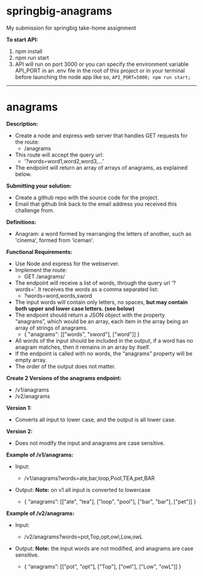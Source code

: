 # springbig-anagrams
My submission for springbig take-home assignment

**To start API:**
1. npm install
2. npm run start
3. API will run on port 3000 or you can specify the environment variable API_PORT in an .env file in the root of this project or in your terminal before launching the node app like so, ```API_PORT=5000; npm run start;```

-------------------------------------------------------

# anagrams

**Description:**
- Create a node and express web server that handles GET requests for the route:
  - /anagrams
- This route will accept the query url:
  - '?words=word1,word2,word3,…’
- The endpoint will return an array of arrays of anagrams, as explained below.

**Submitting your solution:**
- Create a github repo with the source code for the project.
- Email that github link back to the email address you received this challenge from.

**Definitions:**
- Anagram: a word formed by rearranging the letters of another, such as 'cinema', formed from 'iceman'.

**Functional Requirements:**
- Use Node and express for the webserver.
- Implement the route:
  - GET /anagrams/ 
- The endpoint will receive a list of words, through the query url ‘?words=’.  It receives the words as a comma separated list:
  - ?words=word,words,sword
- The input words will contain only letters, no spaces, **but may contain both upper and lower case letters. (see below)**
- The endpoint should return a JSON object with the property “anagrams”, which would be an array, each item in the array being an array of strings of anagrams.
  - { "anagrams": [["words", "sword"], ["word"]] }
- All words of the input should be included in the output, if a word has no anagram matches, then it remains in an array by itself.
- If the endpoint is called with no words, the “anagrams” property will be empty array.
- The order of the output does not matter.

**Create 2 Versions of the anagrams endpoint:**
- /v1/anagrams
- /v2/anagrams

**Version 1:**
- Converts all input to lower case, and the output is all lower case.

**Version 2:**
- Does not modify the input and anagrams are case sensitive.
  
**Example of /v1/anagrams:**
- Input: 
  - /v1/anagrams?words=ate,bar,loop,Pool,TEA,pet,BAR

- Output: **Note:** on v1 all input is converted to lowercase
  - { “anagrams”: [["ate", "tea"], ["loop", "pool"], ["bar", "bar"], ["pet"]] }

**Example of /v2/anagrams:**
- Input:
  - /v2/anagrams?words=pot,Top,opt,owl,Low,owL

- Output: **Note:** the input words are not modified, and anagrams are case sensitive.
  - { “anagrams”: [["pot", "opt"], ["Top"], ["owl"], ["Low", "owL"]] }

